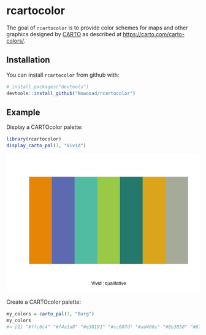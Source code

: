 
<!-- README.md is generated from README.Rmd. Please edit that file -->
rcartocolor
===========

The goal of `rcartocolor` is to provide color schemes for maps and other graphics designed by [CARTO](https://carto.com/) as described at <https://carto.com/carto-colors/>.

Installation
------------

You can install `rcartocolor` from github with:

``` r
# install.packages("devtools")
devtools::install_github("Nowosad/rcartocolor")
```

Example
-------

Display a CARTOcolor palette:

``` r
library(rcartocolor)
display_carto_pal(7, "Vivid")
```

![](README-example-1.png)

Create a CARTOcolor palette:

``` r
my_colors = carto_pal(7, "Burg")
my_colors
#> [1] "#ffc6c4" "#f4a3a8" "#e38191" "#cc607d" "#ad466c" "#8b3058" "#672044"
```
